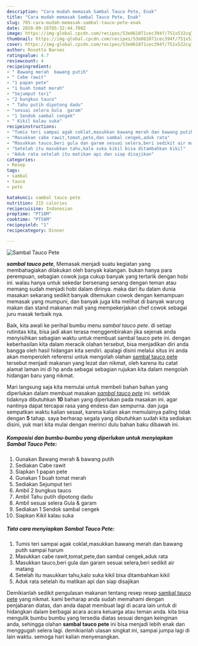 ```yaml
---
description: "Cara mudah memasak Sambal Tauco Pete, Enak"
title: "Cara mudah memasak Sambal Tauco Pete, Enak"
slug: 705-cara-mudah-memasak-sambal-tauco-pete-enak
date: 2020-09-16T05:32:44.780Z
image: https://img-global.cpcdn.com/recipes/53e061071cec394f/751x532cq70/sambal-tauco-pete-foto-resep-utama.jpg
thumbnail: https://img-global.cpcdn.com/recipes/53e061071cec394f/751x532cq70/sambal-tauco-pete-foto-resep-utama.jpg
cover: https://img-global.cpcdn.com/recipes/53e061071cec394f/751x532cq70/sambal-tauco-pete-foto-resep-utama.jpg
author: Rosetta Barnes
ratingvalue: 4.7
reviewcount: 4
recipeingredient:
- " Bawang merah  bawang putih"
- " Cabe rawit"
- "1 papan pete"
- "1 buah tomat merah"
- "Sejumput teri"
- "2 bungkus tauco"
- " Tahu putih dipotong dadu"
- "sesuai selera Gula  garam"
- "1 Sendok sambal cengek"
- " Kikil kalau suka"
recipeinstructions:
- "Tumis teri sampai agak coklat,masukkan bawang merah dan bawang putih sampai harum"
- "Masukkan cabe rawit,tomat,pete,dan sambal cengek,aduk rata"
- "Masukkan tauco,beri gula dan garam sesuai selera,beri sedikit air matang"
- "Setelah itu masukkan tahu,kalo suka kikil bisa ditambahkan kikil"
- "Aduk rata setelah itu matikan api dan siap disajikan"
categories:
- Resep
tags:
- sambal
- tauco
- pete

katakunci: sambal tauco pete 
nutrition: 215 calories
recipecuisine: Indonesian
preptime: "PT18M"
cooktime: "PT58M"
recipeyield: "1"
recipecategory: Dinner

---
```



![Sambal Tauco Pete](https://img-global.cpcdn.com/recipes/53e061071cec394f/751x532cq70/sambal-tauco-pete-foto-resep-utama.jpg)

<b><i>sambal tauco pete</i></b>, Memasak menjadi suatu kegiatan yang membahagiakan dilakukan oleh banyak kalangan. bukan hanya para perempuan, sebagian cowok juga cukup banyak yang tertarik dengan hobi ini. walau hanya untuk sekedar bersenang senang dengan teman atau memang sudah menjadi hobi dalam dirinya. maka dari itu dalam dunia masakan sekarang sedikit banyak ditemukan cowok dengan kemampuan memasak yang mumpuni, dan banyak juga kita melihat di banyak warung makan dan stand makanan mall yang mempekerjakan chef cowok sebagai juru masak terbaik nya.

Baik, kita awali ke perihal bumbu menu <i>sambal tauco pete</i>. di setiap rutinitas kita, bisa jadi akan terasa menggembirakan jika sejenak anda menyisihkan sebagian waktu untuk membuat sambal tauco pete ini. dengan keberhasilan kita dalam meracik olahan tersebut, bisa menjadikan diri anda bangga oleh hasil hidangan kita sendiri. apalagi disini melalui situs ini anda akan memperoleh referensi untuk mengolah olahan <u>sambal tauco pete</u> tersebut menjadi makanan yang lezat dan nikmat, oleh karena itu catat alamat laman ini di hp anda sebagai sebagian rujukan kita dalam mengolah hidangan baru yang nikmat.




Mari langsung saja kita memulai untuk membeli bahan bahan yang diperlukan dalam membuat masakan <u><i>sambal tauco pete</i></u> ini. setidak tidaknya dibutuhkan <b>10</b> bahan yang diperlukan pada masakan ini. agar nantinya dapat tercapai rasa yang endess dan sempurna. dan juga sempatkan waktu kalian sesaat, karena kalian akan memulainya paling tidak dengan <b>5</b> tahap. saya berharap segala yang dibutuhkan sudah kita sediakan disini, yuk mari kita mulai dengan merinci dulu bahan baku dibawah ini.

<!--inarticleads1-->

##### Komposisi dan bumbu-bumbu yang diperlukan untuk menyiapkan Sambal Tauco Pete:

1. Gunakan  Bawang merah &amp; bawang putih
1. Sediakan  Cabe rawit
1. Siapkan 1 papan pete
1. Gunakan 1 buah tomat merah
1. Sediakan Sejumput teri
1. Ambil 2 bungkus tauco
1. Ambil  Tahu putih dipotong dadu
1. Ambil sesuai selera Gula &amp; garam
1. Sediakan 1 Sendok sambal cengek
1. Siapkan  Kikil kalau suka




<!--inarticleads2-->

##### Tata cara menyiapkan Sambal Tauco Pete:

1. Tumis teri sampai agak coklat,masukkan bawang merah dan bawang putih sampai harum
1. Masukkan cabe rawit,tomat,pete,dan sambal cengek,aduk rata
1. Masukkan tauco,beri gula dan garam sesuai selera,beri sedikit air matang
1. Setelah itu masukkan tahu,kalo suka kikil bisa ditambahkan kikil
1. Aduk rata setelah itu matikan api dan siap disajikan




Demikianlah sedikit pengulasan makanan tentang resep resep <u>sambal tauco pete</u> yang nikmat. kami berharap anda sudah memahami dengan penjabaran diatas, dan anda dapat membuat lagi di acara lain untuk di hidangkan dalam berbagai acara acara keluarga atau teman anda. kita bisa mengulik bumbu bumbu yang tersedia diatas sesuai dengan keinginan anda, sehingga olahan <b>sambal tauco pete</b> ini bisa menjadi lebih enak dan menggugah selera lagi. demikianlah ulasan singkat ini, sampai jumpa lagi di lain waktu. semoga hari kalian menyenangkan.
